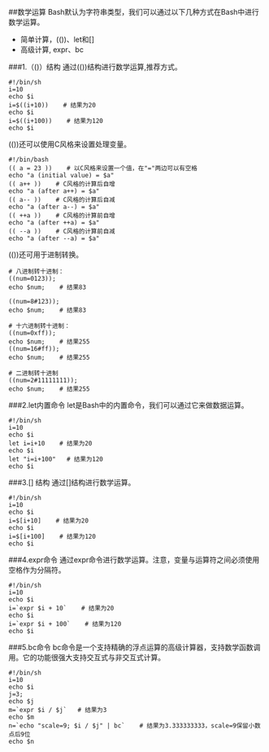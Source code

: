 ##数学运算
Bash默认为字符串类型，我们可以通过以下几种方式在Bash中进行数学运算。
* 简单计算，(())、let和[]
* 高级计算, expr、bc



###1.（()）结构
通过(())结构进行数学运算,推荐方式。
```
#!/bin/sh
i=10
echo $i
i=$((i+10))    # 结果为20
echo $i
i=$((i+100))    # 结果为120
echo $i
```
(())还可以使用C风格来设置处理变量。
```
#!/bin/bash
(( a = 23 ))    # 以C风格来设置一个值，在"="两边可以有空格
echo "a (initial value) = $a"
(( a++ ))    # C风格的计算后自增
echo "a (after a++) = $a"
(( a-- ))    # C风格的计算后自减
echo "a (after a--) = $a"
(( ++a ))    # C风格的计算前自增
echo "a (after ++a) = $a"
(( --a ))    # C风格的计算前自减
echo "a (after --a) = $a"
```
(())还可用于进制转换。
```
# 八进制转十进制：
((num=0123));
echo $num;    # 结果83

((num=8#123));
echo $num;    # 结果83

# 十六进制转十进制：
((num=0xff)); 
echo $num;    # 结果255
((num=16#ff));
echo $num;    # 结果255

# 二进制转十进制
((num=2#11111111));  
echo $num;    # 结果255
```
###2.let内置命令
let是Bash中的内置命令，我们可以通过它来做数据运算。

```
#!/bin/sh
i=10
echo $i
let i=i+10    # 结果为20
echo $i
let "i=i+100"   # 结果为120
echo $i
```

###3.[] 结构
通过[]结构进行数学运算。

```
#!/bin/sh
i=10
echo $i
i=$[i+10]    # 结果为20
echo $i
i=$[i+100]    # 结果为120
echo $i
```

###4.expr命令
通过expr命令进行数学运算。注意，变量与运算符之间必须使用空格作为分隔符。
```
#!/bin/sh
i=10
echo $i
i=`expr $i + 10`    # 结果为20
echo $i
i=`expr $i + 100`    # 结果为120
echo $i
```

###5.bc命令
bc命令是一个支持精确的浮点运算的高级计算器，支持数学函数调用。它的功能很强大支持交互式与非交互式计算。
```
#!/bin/sh
i=10
echo $i
j=3;
echo $j
m=`expr $i / $j`   # 结果为3
echo $m
n=`echo "scale=9; $i / $j" | bc`    # 结果为3.333333333，scale=9保留小数点后9位
echo $n
```






